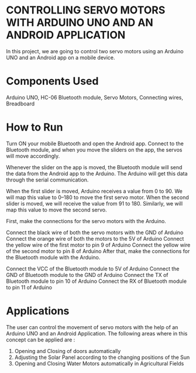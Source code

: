 # CONTROLLING SERVO MOTORS WITH ARDUINO UNO AND AN ANDROID APPLICATION 

In this project, we are going to control two servo motors using an Arduino UNO and an Android app on a mobile device.

# Components Used 

Arduino UNO, HC-06 Bluetooth module, Servo Motors, Connecting wires, Breadboard

# How to Run

Turn ON your mobile Bluetooth and open the Android app. Connect to the Bluetooth module, and when you move the sliders on the app, the servos will move accordingly.

Whenever the slider on the app is moved, the Bluetooth module will send the data from the Android app to the Arduino. The Arduino will get this data through the serial communication.

When the first slider is moved, Arduino receives a value from 0 to 90. We will map this value to 0–180 to move the first servo motor. When the second slider is moved, we will receive the value from 91 to 180. Similarly, we will map this value to move the second servo.

First, make the connections for the servo motors with the Arduino.

Connect the black wire of both the servo motors with the GND of Arduino
Connect the orange wire of both the motors to the 5V of Arduino
Connect the yellow wire of the first motor to pin 9 of Arduino
Connect the yellow wire of the second motor to pin 8 of Arduino
After that, make the connections for the Bluetooth module with the Arduino.

Connect the VCC of the Bluetooth module to 5V of Arduino
Connect the GND of Bluetooth module to the GND of Arduino
Connect the TX of Bluetooth module to pin 10 of Arduino
Connect the RX of Bluetooth module to pin 11 of Arduino

# Applications

The user can control the movement of servo motors with the help of an Arduino UNO and an Android
Application. The following areas where in this concept can be applied are :
1) Opening and Closing of doors automatically
2) Adjusting the Solar Panel according to the changing positions of the Sun
3) Opening and Closing Water Motors automatically in Agricultural Fields



            
